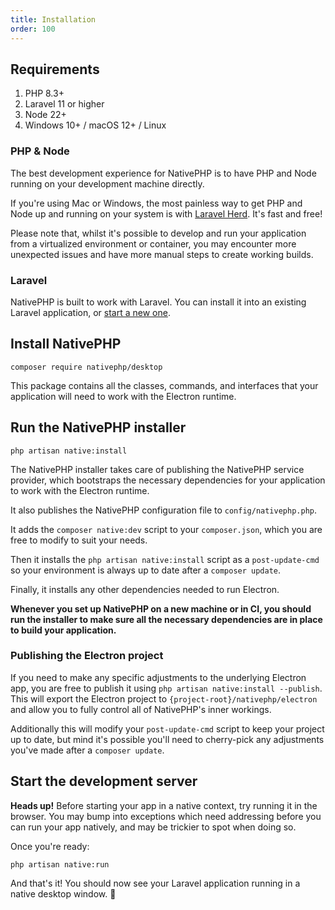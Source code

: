 ```yaml
---
title: Installation
order: 100
---
```


## Requirements

1. PHP 8.3+
2. Laravel 11 or higher
3. Node 22+
4. Windows 10+ / macOS 12+ / Linux

### PHP & Node

The best development experience for NativePHP is to have PHP and Node running on your development machine directly.

If you're using Mac or Windows, the most painless way to get PHP and Node up and running on your system is with
[Laravel Herd](https://herd.laravel.com). It's fast and free!

Please note that, whilst it's possible to develop and run your application from a virtualized environment or container,
you may encounter more unexpected issues and have more manual steps to create working builds.

### Laravel

NativePHP is built to work with Laravel. You can install it into an existing Laravel application, or
[start a new one](https://laravel.com/docs/installation).

## Install NativePHP

```shell
composer require nativephp/desktop
```

This package contains all the classes, commands, and interfaces that your application will need to work with the
Electron runtime.

## Run the NativePHP installer

```shell
php artisan native:install
```

The NativePHP installer takes care of publishing the NativePHP service provider, which bootstraps the necessary
dependencies for your application to work with the Electron runtime.

It also publishes the NativePHP configuration file to `config/nativephp.php`.

It adds the `composer native:dev` script to your `composer.json`, which you are free to modify to suit your needs.

Then it installs the `php artisan native:install` script as a `post-update-cmd` so your environment is always up to date after a `composer update`.

Finally, it installs any other dependencies needed to run Electron.

**Whenever you set up NativePHP on a new machine or in CI, you should run the installer to make sure all the
necessary dependencies are in place to build your application.**

### Publishing the Electron project

If you need to make any specific adjustments to the underlying Electron app, you are free to publish it using `php artisan native:install --publish`. This will export the Electron project to `{project-root}/nativephp/electron` and allow you to fully control all of NativePHP's inner workings.

Additionally this will modify your `post-update-cmd` script to keep your project up to date, but mind it's possible you'll need to cherry-pick any adjustments you've made after a `composer update`.

## Start the development server

**Heads up!** Before starting your app in a native context, try running it in the browser. You may bump into exceptions
which need addressing before you can run your app natively, and may be trickier to spot when doing so.

Once you're ready:

```shell
php artisan native:run
```

And that's it! You should now see your Laravel application running in a native desktop window. 🎉
